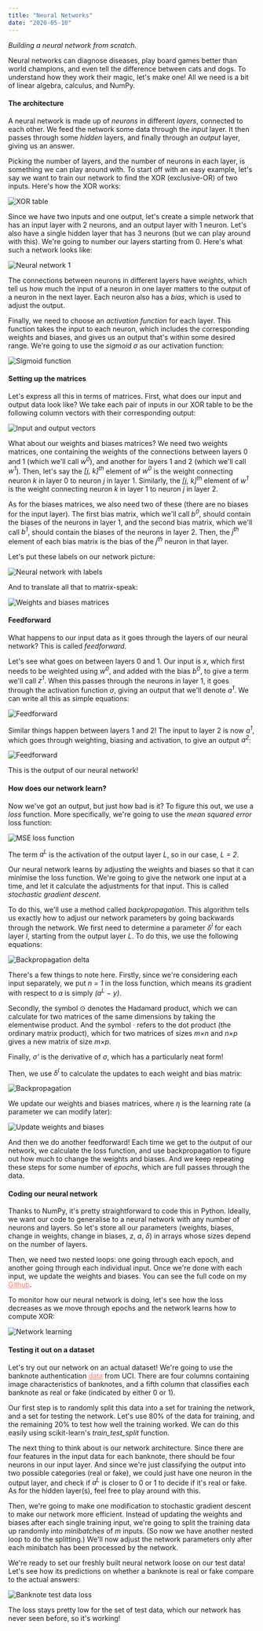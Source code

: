 ```yaml
---
title: "Neural Networks"
date: "2020-05-10"
---
```


<i>Building a neural network from scratch.</i>

<p>
Neural networks can diagnose diseases, play board games better than world champions, and even tell the difference between cats and dogs.
To understand how they work their magic, let's make one! All we need is a bit of linear algebra, calculus, and NumPy.
</p>

<h4>The architecture</h4>

<p>
A neural network is made up of <i>neurons</i> in different <i>layers</i>, connected to each other. We feed the network some data through the <i>input</i> layer. It then passes through some <i>hidden</i> layers, and finally through an <i>output</i> layer, giving us an answer. 
</p>

<p>
Picking the number of layers, and the number of neurons in each layer, is something we can play around with. To start off with an easy example, let's say we want to train our network to find the XOR (exclusive-OR) of two inputs. Here's how the XOR works:
</p>

![XOR table](./xor.png)

<p>
Since we have two inputs and one output, let's create a simple network that has an input layer with 2 neurons, and an output layer with 1 neuron. Let's also have a single hidden layer that has 3 neurons (but we can play around with this). We're going to number our layers starting from 0. Here's what such a network looks like:
</p>

![Neural network 1](./neural-network-1.png)

<p>
The connections between neurons in different layers have <i>weights</i>, which tell us how much the input of a neuron in one layer matters to the output of a neuron in the next layer. Each neuron also has a <i>bias</i>, which is used to adjust the output. 
</p>

<p>
Finally, we need to choose an <i>activation function</i> for each layer. This function takes the input to each neuron, which includes the corresponding weights and biases, and gives us an output that's within some desired range. We're going to use the <i>sigmoid &sigma;</i> as our activation function:
</p>

![Sigmoid function](./sigmoid.png)

<h4>Setting up the matrices</h4>

<p>
Let's express all this in terms of matrices. First, what does our input and output data look like? We take each pair of inputs in our XOR table to be the following column vectors with their corresponding output:
</p>

![Input and output vectors](./input-output-vectors.png)

<p>
What about our weights and biases matrices? We need two weights matrices, one containing the weights of the connections between layers 0 and 1 (which we'll call <i>w<sup>0</sup></i>), and another for layers 1 and 2 (which we'll call <i>w<sup>1</sup></i>). 
Then, let's say the <i>[j, k]<sup>th</sup></i> element of <i>w<sup>0</sup></i> is the weight connecting neuron <i>k</i> in layer 0 to neuron <i>j</i> in layer 1. Similarly, the <i>[j, k]<sup>th</sup></i> element of <i>w<sup>1</sup></i> is the weight connecting neuron <i>k</i> in layer 1 to neuron <i>j</i> in layer 2. 
</p>

<p>
As for the biases matrices, we also need two of these (there are no biases for the input layer). The first bias matrix, which we'll call <i>b<sup>0</sup></i>, should contain the biases of the neurons in layer 1, and the second bias matrix, which we'll call <i>b<sup>1</sup></i>, should contain the biases of the neurons in layer 2. Then, the <i>j<sup>th</sup></i> element of each bias matrix is the bias of the <i>j<sup>th</sup></i> neuron in that layer.
</p>

<p>
Let's put these labels on our network picture:
</p>

![Neural network with labels](./neural-network-2.png)

<p>
And to translate all that to matrix-speak:
</p>

![Weights and biases matrices](./weights-biases-matrices.png)

<h4>Feedforward</h4>
<p>
What happens to our input data as it goes through the layers of our neural network? This is called <i>feedforward</i>. 
</p>

<p>
Let's see what goes on between layers 0 and 1. Our input is <i>x</i>, which first needs to be weighted using <i>w<sup>0</sup></i>, and added with the bias <i>b<sup>0</sup></i>, to give a term we'll call <i>z<sup>1</sup></i>. When this passes through the neurons in layer 1, it goes through the activation function <i>&sigma;</i>, giving an output that we'll denote <i>a<sup>1</sup></i>. We can write all this as simple equations: 
</p>


![Feedforward](./feedforward-1.png)

<p>
Similar things happen between layers 1 and 2! The input to layer 2 is now <i>a<sup>1</sup></i>, which goes through weighting, biasing and activation, to give an output <i>a<sup>2</sup></i>:
</p>


![Feedforward](./feedforward-2.png)

<p>
This is the output of our neural network! 
</p>

<h4>How does our network learn?</h4>
<p>
Now we've got an output, but just how bad is it? To figure this out, we use a <i>loss</i> function.  More specifically, we're going to use the <i>mean squared error</i> loss function:
</p>


![MSE loss function](./loss-function.png)

<p>
The term <i>a<sup>L</sup></i> is the activation of the output layer <i>L</i>, so in our case, <i>L = 2</i>.

<p>
Our neural network learns by adjusting the weights and biases so that it can minimise the loss function. We're going to give the network one input at a time, and let it calculate the adjustments for that input. This is called <i>stochastic gradient descent</i>. 
</p>

<p>
To do this, we'll use a method called <i>backpropagation</i>. This algorithm tells us exactly how to adjust our network parameters by going backwards through the network. We first need to determine a parameter <i>&delta;<sup>l</sup></i> for each layer <i>l</i>, starting from the output layer <i>L</i>. 
To do this, we use the following equations:
</p>

![Backpropagation delta](./backprop-delta.png)

<p>
There's a few things to note here. Firstly, since we're considering each input separately, we put <i>n = 1</i> in the loss function, which means its gradient with respect to <i>a</i> is simply <i>(a<sup>L</sup> &minus; y)</i>.
</p>

<p>
Secondly, the symbol &#8857; denotes the Hadamard product, which we can calculate for two matrices of the same dimensions by taking the elementwise product. And the symbol &middot; refers to the dot product (the ordinary matrix product), which for two matrices of sizes <i>m&times;n</i> and <i>n&times;p</i> gives a new matrix of size <i>m&times;p</i>.
</p>

<p>
Finally, <i>&sigma;'</i> is the derivative of <i>&sigma;</i>, which has a particularly neat form!
</p>

<p>
Then, we use <i>&delta;<sup>l</sup></i> to calculate the updates to each weight and bias matrix:
</p>

![Backpropagation](./backprop.png)

<p>
We update our weights and biases matrices, where <i>&eta;</i> is the learning rate (a parameter we can modify later):
</p>


![Update weights and biases](./update-weights-biases.png)

<p>
And then we do another feedforward! Each time we get to the output of our network, we calculate the loss function, and use backpropagation to figure out how much to change the weights and biases. And we keep repeating these steps for some number of <i>epochs</i>, which are full passes through the data. 
</p>

<h4>Coding our neural network</h4>
<p>
Thanks to NumPy, it's pretty straightforward to code this in Python.
Ideally, we want our code to generalise to a neural network with any number of neurons and layers.  So let's store all our parameters (weights, biases, change in weights, change in biases, <i>z</i>, <i>a</i>, <i>&delta;</i>) in arrays whose sizes depend on the number of layers. 

<p>
Then, we need two nested loops: one going through each epoch, and another going through each individual input. Once we're done with each input, we update the weights and biases. You can see the full code on my <a style="color: #FA8072;" href="https://github.com/anu-unnikrishnan/neural-network">Github</a>.
</p>

<p>
To monitor how our neural network is doing, let's see how the loss decreases as we move through epochs and the network learns how to compute XOR:
</p>

![Network learning](./loss-plot.png)

<h4>Testing it out on a dataset</h4>
<p>
Let's try out our network on an actual dataset! We're going to use the banknote authentication <a style="color: #FA8072;" href="https://archive.ics.uci.edu/ml/datasets/banknote+authentication">data</a> from UCI. There are four columns containing image characteristics of banknotes, and a fifth column that classifies each banknote as real or fake (indicated by either 0 or 1). 
</p>

<p>
Our first step is to randomly split this data into a set for training the network, and a set for testing the network. Let's use 80% of the data for training, and the remaining 20% to test how well the training worked. We can do this easily using scikit-learn's <i>train_test_split</i> function.
</p>

<p> The next thing to think about is our network architecture. Since there are four features in the input data for each banknote, there should be four neurons in our input layer. And since we're just classifying the output into two possible categories (real or fake), we could just have one neuron in the output layer, and check if <i>a<sup>L</sup></i> is closer to 0 or 1 to decide if it's real or fake. As for the hidden layer(s), feel free to play around with this.
</p>

<p>
Then, we're going to make one modification to stochastic gradient descent to make our network more efficient. Instead of updating the weights and biases after each single training input, we're going to split the training data up randomly into <i>minibatches</i> of <i>m</i> inputs. (So now we have another nested loop to do the splitting.) We'll now adjust the network parameters only after each minibatch has been processed by the network. 
</p>

<p>
We're ready to set our freshly built neural network loose on our test data! Let's see how its predictions on whether a banknote is real or fake compare to the actual answers:
</p>

![Banknote test data loss](./banknote-loss.png)

<p>
The loss stays pretty low for the set of test data, which our network has never seen before, so it's working! 
</p>
